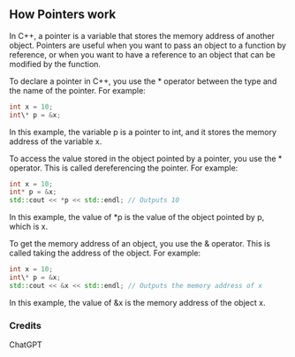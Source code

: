 ## How Pointers work

In C++, a pointer is a variable that stores the memory address of another object. Pointers are useful when you want to pass an object to a function by reference, or when you want to have a reference to an object that can be modified by the function.

To declare a pointer in C++, you use the \* operator between the type and the name of the pointer. For example:

```cpp
int x = 10;
int\* p = &x;
```

In this example, the variable p is a pointer to int, and it stores the memory address of the variable x.

To access the value stored in the object pointed by a pointer, you use the \* operator. This is called dereferencing the pointer. For example:

```cpp
int x = 10;
int* p = &x;
std::cout << *p << std::endl; // Outputs 10
```

In this example, the value of \*p is the value of the object pointed by p, which is x.

To get the memory address of an object, you use the & operator. This is called taking the address of the object. For example:

```cpp
int x = 10;
int\* p = &x;
std::cout << &x << std::endl; // Outputs the memory address of x
```

In this example, the value of &x is the memory address of the object x.

### Credits

ChatGPT
